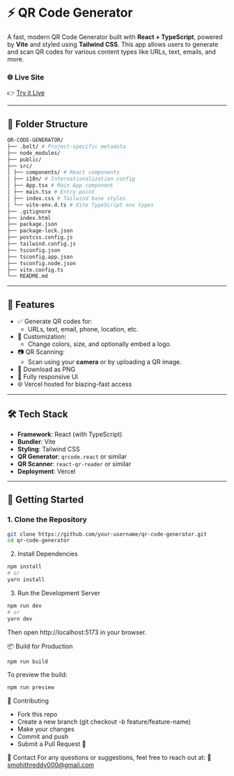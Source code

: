# ⚡ QR Code Generator

A fast, modern QR Code Generator built with **React + TypeScript**, powered by **Vite** and styled using **Tailwind CSS**. This app allows users to generate and scan QR codes for various content types like URLs, text, emails, and more.

### 🌐 Live Site
👉 [Try it Live](https://qr-code-generator-orcin-three.vercel.app/)

---

## 📂 Folder Structure

```bash
QR-CODE-GENERATOR/
├── .bolt/ # Project-specific metadata
├── node_modules/
├── public/
├── src/
│ ├── components/ # React components
│ ├── i18n/ # Internationalization config
│ ├── App.tsx # Main App component
│ ├── main.tsx # Entry point
│ ├── index.css # Tailwind base styles
│ └── vite-env.d.ts # Vite TypeScript env types
├── .gitignore
├── index.html
├── package.json
├── package-lock.json
├── postcss.config.js
├── tailwind.config.js
├── tsconfig.json
├── tsconfig.app.json
├── tsconfig.node.json
├── vite.config.ts
└── README.md
```


---

## 🚀 Features

- ✅ Generate QR codes for:
  - URLs, text, email, phone, location, etc.
- 🎨 Customization:
  - Change colors, size, and optionally embed a logo.
- 📷 QR Scanning:
  - Scan using your **camera** or by uploading a QR image.
- 💾 Download as PNG
- 📱 Fully responsive UI
- 🌐 Vercel hosted for blazing-fast access

---

## 🛠️ Tech Stack

- **Framework**: React (with TypeScript)
- **Bundler**: Vite
- **Styling**: Tailwind CSS
- **QR Generator**: `qrcode.react` or similar
- **QR Scanner**: `react-qr-reader` or similar
- **Deployment**: Vercel

---

## 🔧 Getting Started

### 1. Clone the Repository

```bash
git clone https://github.com/your-username/qr-code-generator.git
cd qr-code-generator
```
2. Install Dependencies
```bash
npm install
# or
yarn install
```
3. Run the Development Server
```bash
npm run dev
# or
yarn dev
```
Then open http://localhost:5173 in your browser.

📦 Build for Production
```bash
npm run build
```
To preview the build:

```bash
npm run preview
```
🤝 Contributing
- Fork this repo
- Create a new branch (git checkout -b feature/feature-name)
- Make your changes
- Commit and push
- Submit a Pull Request 🚀

💬 Contact
For any questions or suggestions, feel free to reach out at:
📧 smohithreddy000@gmail.com
